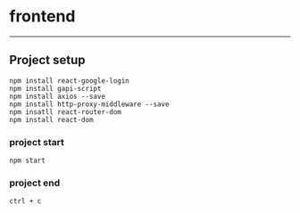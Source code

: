 # frontend
---
## Project setup
```
npm install react-google-login
npm install gapi-script
npm install axios --save
npm install http-proxy-middleware --save
npm insatll react-router-dom
npm install react-dom
```

### project start
```
npm start
```

### project end
```
ctrl + c
```